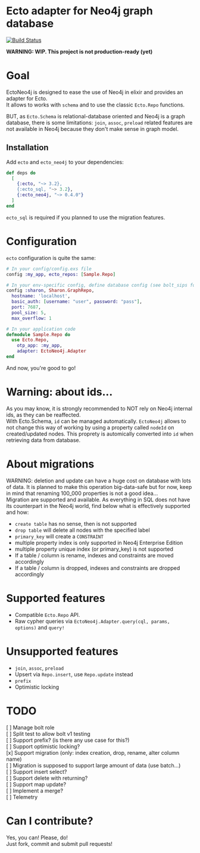 # Ecto adapter for Neo4j graph database

[![Build Status](https://travis-ci.org/dominique-vassard/ecto_neo4j.svg?branch=master)](https://travis-ci.org/dominique-vassard/ecto_neo4j)

**WARNING: WIP. This project is not production-ready (yet)**

# Goal
EctoNeo4j is designed to ease the use of Neo4j in elixir and provides an adapter for Ecto.  
It allows to works with `schema` and to use the classic `Ecto.Repo` functions.  

BUT, as `Ecto.Schema` is relational-database oriented and Neo4j is a graph database, there is some limitations:
`join`, `assoc`, `preload` related features are not available in Neo4j because they don't make sense in graph model.

## Installation
Add `ecto` and `ecto_neo4j` to your dependencies:  
```elixir
def deps do
  [
    {:ecto, "~> 3.2},
    {:ecto_sql, "~> 3.2},
    {:ecto_neo4j, "~> 0.4.0"}
  ]
end
```
`ecto_sql` is required if you planned to use the migration features.  

# Configuration
`ecto` configuration is quite the same:
```elixir
# In your config/config.exs file
config :my_app, ecto_repos: [Sample.Repo]

# In your env-specific config, define database config (see bolt_sips for more information):
config :sharon, Sharon.GraphRepo,
  hostname: 'localhost',
  basic_auth: [username: "user", password: "pass"],
  port: 7687,
  pool_size: 5,
  max_overflow: 1

# In your application code
defmodule Sample.Repo do
  use Ecto.Repo,
    otp_app: :my_app,
    adapter: EctoNeo4j.Adapter
end
```

And now, you're good to go!

# Warning: about ids...
As you may know, it is strongly recommended to NOT rely on Neo4j internal ids, as they can be reaffected.  
With Ecto.Schema, `id` can be managed automatically. `EctoNeo4j` allows to not change this way of working by
using a property called `nodeId` on created/updated nodes. This proprety is automically converted into `id` when 
retrieving data from database. 

# About migrations
WARNING: deletion and update can have a huge cost on database with lots of data. It is planned to make this operation 
big-data-safe but for now, keep in mind that renaming 100_000 properties is not a good idea...  
Migration are supported and available. As everything in SQL does not have its counterpart in the Neo4j world, 
find below what is effectively supported and how:
- `create table` has no sense, then is not supported
- `drop table` will delete all nodes with the specified label
- `primary_key` will create a `CONSTRAINT`
- multiple property index is only supported in Neo4j Enterprise Edition
- multiple property unique index (or primary_key) is not supported
- If a table / column is rename, indexes and constraints are moved accordingly
- If a table / column is dropped, indexes and constraints are dropped accordingly

# Supported features
  - Compatible `Ecto.Repo` API.
  - Raw cypher queries via `EctoNeo4j.Adapter.query(cql, params, options)` and `query!` 

# Unsupported features
  - `join`, `assoc`, `preload`
  - Upsert via `Repo.insert`, use `Repo.update` instead
  - `prefix`
  - Optimistic locking  

# TODO
[ ] Manage bolt role  
[ ] Split test to allow bolt v1 testing  
[ ] Support prefix? (is there any use case for this?)  
[ ] Support optimistic locking?  
[x] Support migration (only: index creation, drop, rename, alter column name)  
[ ] Migration is supposed to support large amount of data (use batch...)  
[ ] Support insert select?  
[ ] Support delete with returning?  
[ ] Support map update?  
[ ] Implement a merge?  
[ ] Telemetry  

# Can I contribute?  
Yes, you can! Please, do!  
Just fork, commit and submit pull requests!